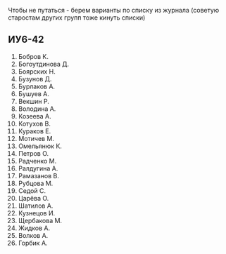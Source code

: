 Чтобы не путаться - берем варианты по списку из журнала
(советую старостам других групп тоже кинуть списки)
##  ИУ6-42
1. Бобров К.
2. Богоутдинова Д. 
3. Боярских Н. 
4. Бузунов Д. 
5. Бурлаков А. 
6. Бушуев А. 
7. Векшин Р. 
8. Володина А. 
9. Козеева А. 
10. Котухов В.
11. Кураков Е. 
12. Мотичев М. 
13. Омельянюк К. 
14. Петров О. 
15. Радченко М. 
16. Ралдугина А. 
17. Рамазанов В. 
18. Рубцова М. 
19. Седой С. 
20. Царёва О. 
21. Шатилов А. 
22. Кузнецов И. 
23. Щербакова М. 
24. Жидков А. 
25. Волков А. 
26. Горбик А. 
